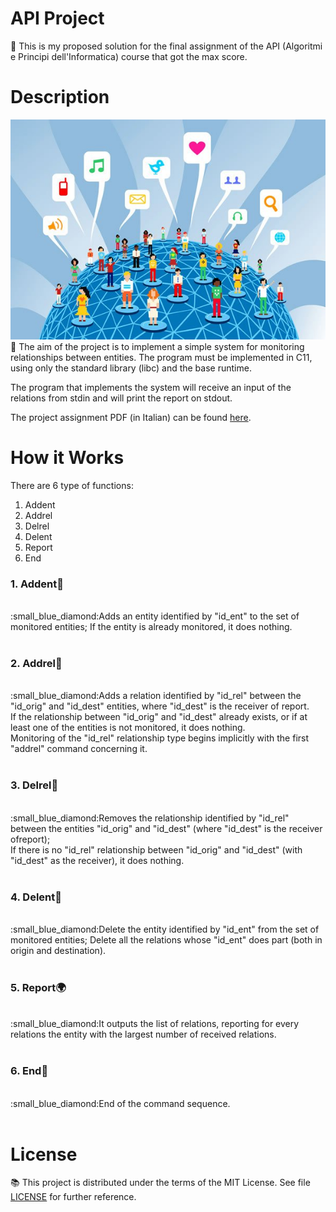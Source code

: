 # API Project
:small_blue_diamond: This is my proposed solution for the final assignment of the API (Algoritmi e Principi dell'Informatica) course that got the max score.

# Description
![alt text](Docs/social-network.jpg?raw=true)
<br/>
:small_blue_diamond: The aim of the project is to implement a simple system for monitoring relationships between entities. The program must be implemented in C11, using only the standard library (libc) and the base runtime.<br/>

The program that implements the system will receive an input of the relations from stdin and will print the report on stdout.<br/>

The project assignment PDF (in Italian) can be found [here](Docs/ProvaFinale2019.pdf).<br/>



# How it Works

There are 6 type of functions:
1. Addent<br/>
2. Addrel<br/>
3. Delrel <br/>
4. Delent <br/>
5. Report <br/>
6. End <br/>


### 1. Addent:walking:

<br/>
:small_blue_diamond:Adds an entity identified by "id_ent" to the set of monitored entities; If the entity is already monitored, it does nothing.<br/><br/>

### 2. Addrel:couple:

<br/>
:small_blue_diamond:Adds a relation identified by "id_rel" between the "id_orig" and "id_dest" entities, where "id_dest" is the receiver of report. 
<br/>If the relationship between "id_orig" and "id_dest" already exists, or if at least one of the entities is not monitored, it does nothing. 
<br/>Monitoring of the "id_rel" relationship type begins implicitly with the first "addrel" command concerning it.<br/><br/>

### 3. Delrel:put_litter_in_its_place:

<br/>
:small_blue_diamond:Removes the relationship identified by "id_rel" between the entities "id_orig" and "id_dest" (where "id_dest" is the receiver ofreport); 
<br/>If there is no "id_rel" relationship between "id_orig" and "id_dest" (with "id_dest" as the receiver), it does nothing.<br/><br/>

### 4. Delent:no_pedestrians:

<br/>
:small_blue_diamond:Delete the entity identified by "id_ent" from the set of monitored entities; Delete all the relations whose "id_ent" does part (both in origin and destination).<br/><br/>

### 5. Report:earth_africa:

<br/>
:small_blue_diamond:It outputs the list of relations, reporting for every relations the entity with the largest number of received relations.<br/><br/>

### 6. End:triangular_flag_on_post:

<br/>
:small_blue_diamond:End of the command sequence.<br/><br/>

# License

:books: This project is distributed under the terms of the MIT License. See file [LICENSE](LICENSE) for further reference.

